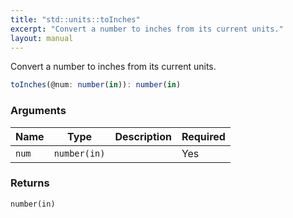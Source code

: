 ```yaml
---
title: "std::units::toInches"
excerpt: "Convert a number to inches from its current units."
layout: manual
---
```


Convert a number to inches from its current units.



```js
toInches(@num: number(in)): number(in)
```


### Arguments

| Name | Type | Description | Required |
|----------|------|-------------|----------|
| `num` | `number(in)` |  | Yes |

### Returns

`number(in)`




